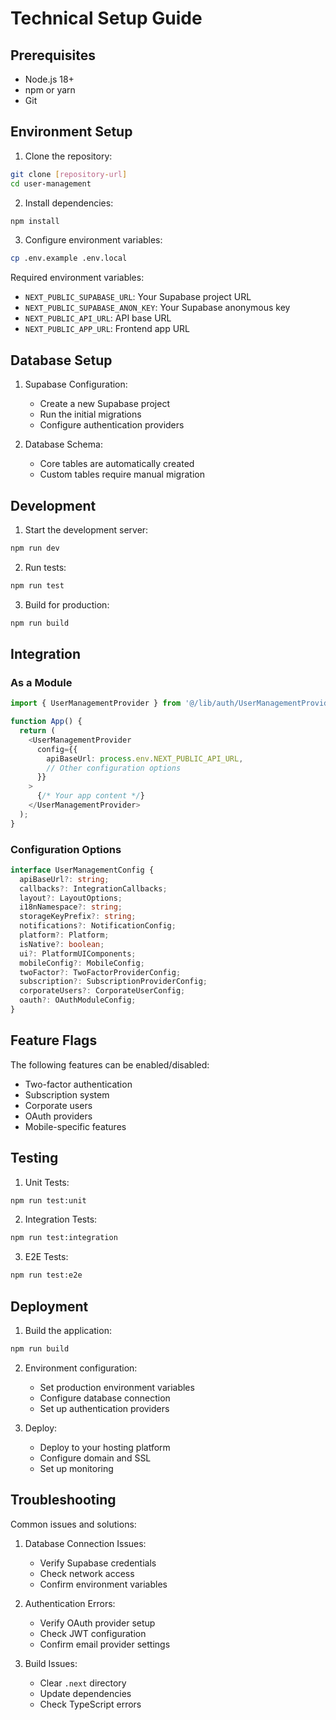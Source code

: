 # Technical Setup Guide

## Prerequisites
- Node.js 18+
- npm or yarn
- Git

## Environment Setup

1. Clone the repository:
```bash
git clone [repository-url]
cd user-management
```

2. Install dependencies:
```bash
npm install
```

3. Configure environment variables:
```bash
cp .env.example .env.local
```

Required environment variables:
- `NEXT_PUBLIC_SUPABASE_URL`: Your Supabase project URL
- `NEXT_PUBLIC_SUPABASE_ANON_KEY`: Your Supabase anonymous key
- `NEXT_PUBLIC_API_URL`: API base URL
- `NEXT_PUBLIC_APP_URL`: Frontend app URL

## Database Setup

1. Supabase Configuration:
   - Create a new Supabase project
   - Run the initial migrations
   - Configure authentication providers

2. Database Schema:
   - Core tables are automatically created
   - Custom tables require manual migration

## Development

1. Start the development server:
```bash
npm run dev
```

2. Run tests:
```bash
npm run test
```

3. Build for production:
```bash
npm run build
```

## Integration

### As a Module
```typescript
import { UserManagementProvider } from '@/lib/auth/UserManagementProvider';

function App() {
  return (
    <UserManagementProvider
      config={{
        apiBaseUrl: process.env.NEXT_PUBLIC_API_URL,
        // Other configuration options
      }}
    >
      {/* Your app content */}
    </UserManagementProvider>
  );
}
```

### Configuration Options
```typescript
interface UserManagementConfig {
  apiBaseUrl?: string;
  callbacks?: IntegrationCallbacks;
  layout?: LayoutOptions;
  i18nNamespace?: string;
  storageKeyPrefix?: string;
  notifications?: NotificationConfig;
  platform?: Platform;
  isNative?: boolean;
  ui?: PlatformUIComponents;
  mobileConfig?: MobileConfig;
  twoFactor?: TwoFactorProviderConfig;
  subscription?: SubscriptionProviderConfig;
  corporateUsers?: CorporateUserConfig;
  oauth?: OAuthModuleConfig;
}
```

## Feature Flags

The following features can be enabled/disabled:
- Two-factor authentication
- Subscription system
- Corporate users
- OAuth providers
- Mobile-specific features

## Testing

1. Unit Tests:
```bash
npm run test:unit
```

2. Integration Tests:
```bash
npm run test:integration
```

3. E2E Tests:
```bash
npm run test:e2e
```

## Deployment

1. Build the application:
```bash
npm run build
```

2. Environment configuration:
   - Set production environment variables
   - Configure database connection
   - Set up authentication providers

3. Deploy:
   - Deploy to your hosting platform
   - Configure domain and SSL
   - Set up monitoring

## Troubleshooting

Common issues and solutions:

1. Database Connection Issues:
   - Verify Supabase credentials
   - Check network access
   - Confirm environment variables

2. Authentication Errors:
   - Verify OAuth provider setup
   - Check JWT configuration
   - Confirm email provider settings

3. Build Issues:
   - Clear `.next` directory
   - Update dependencies
   - Check TypeScript errors 